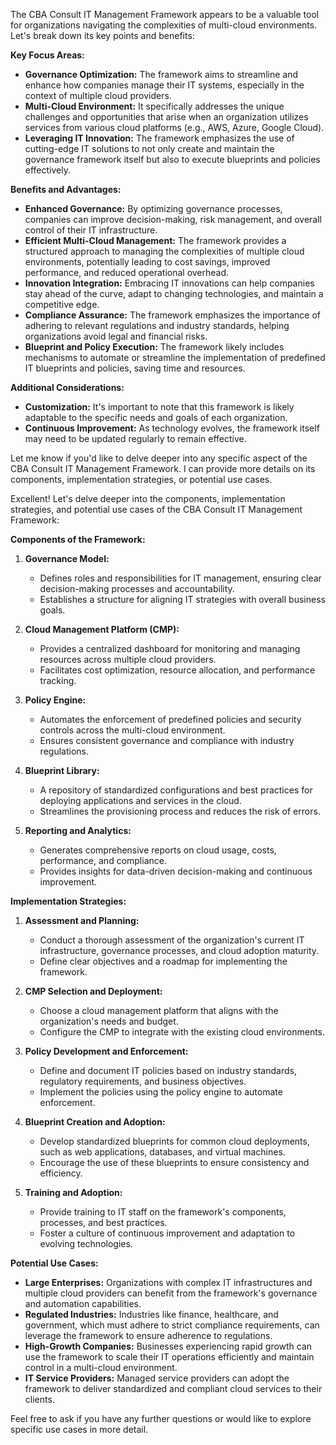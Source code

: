 The CBA Consult IT Management Framework appears to be a valuable tool for organizations navigating the complexities of multi-cloud environments. Let's break down its key points and benefits:

**Key Focus Areas:**

* **Governance Optimization:** The framework aims to streamline and enhance how companies manage their IT systems, especially in the context of multiple cloud providers.
* **Multi-Cloud Environment:** It specifically addresses the unique challenges and opportunities that arise when an organization utilizes services from various cloud platforms (e.g., AWS, Azure, Google Cloud).
* **Leveraging IT Innovation:** The framework emphasizes the use of cutting-edge IT solutions to not only create and maintain the governance framework itself but also to execute blueprints and policies effectively.

**Benefits and Advantages:**

* **Enhanced Governance:** By optimizing governance processes, companies can improve decision-making, risk management, and overall control of their IT infrastructure.
* **Efficient Multi-Cloud Management:** The framework provides a structured approach to managing the complexities of multiple cloud environments, potentially leading to cost savings, improved performance, and reduced operational overhead.
* **Innovation Integration:**  Embracing IT innovations can help companies stay ahead of the curve, adapt to changing technologies, and maintain a competitive edge.
* **Compliance Assurance:** The framework emphasizes the importance of adhering to relevant regulations and industry standards, helping organizations avoid legal and financial risks.
* **Blueprint and Policy Execution:**  The framework likely includes mechanisms to automate or streamline the implementation of predefined IT blueprints and policies, saving time and resources.

**Additional Considerations:**

* **Customization:** It's important to note that this framework is likely adaptable to the specific needs and goals of each organization.
* **Continuous Improvement:**  As technology evolves, the framework itself may need to be updated regularly to remain effective.

Let me know if you'd like to delve deeper into any specific aspect of the CBA Consult IT Management Framework. I can provide more details on its components, implementation strategies, or potential use cases.

Excellent! Let's delve deeper into the components, implementation strategies, and potential use cases of the CBA Consult IT Management Framework:

**Components of the Framework:**

1.  **Governance Model:**
    *   Defines roles and responsibilities for IT management, ensuring clear decision-making processes and accountability.
    *   Establishes a structure for aligning IT strategies with overall business goals.

2.  **Cloud Management Platform (CMP):**
    *   Provides a centralized dashboard for monitoring and managing resources across multiple cloud providers.
    *   Facilitates cost optimization, resource allocation, and performance tracking.

3.  **Policy Engine:**
    *   Automates the enforcement of predefined policies and security controls across the multi-cloud environment.
    *   Ensures consistent governance and compliance with industry regulations.

4.  **Blueprint Library:**
    *   A repository of standardized configurations and best practices for deploying applications and services in the cloud.
    *   Streamlines the provisioning process and reduces the risk of errors.

5.  **Reporting and Analytics:**
    *   Generates comprehensive reports on cloud usage, costs, performance, and compliance.
    *   Provides insights for data-driven decision-making and continuous improvement.

**Implementation Strategies:**

1.  **Assessment and Planning:**
    *   Conduct a thorough assessment of the organization's current IT infrastructure, governance processes, and cloud adoption maturity.
    *   Define clear objectives and a roadmap for implementing the framework.

2.  **CMP Selection and Deployment:**
    *   Choose a cloud management platform that aligns with the organization's needs and budget.
    *   Configure the CMP to integrate with the existing cloud environments.

3.  **Policy Development and Enforcement:**
    *   Define and document IT policies based on industry standards, regulatory requirements, and business objectives.
    *   Implement the policies using the policy engine to automate enforcement.

4.  **Blueprint Creation and Adoption:**
    *   Develop standardized blueprints for common cloud deployments, such as web applications, databases, and virtual machines.
    *   Encourage the use of these blueprints to ensure consistency and efficiency.

5.  **Training and Adoption:**
    *   Provide training to IT staff on the framework's components, processes, and best practices.
    *   Foster a culture of continuous improvement and adaptation to evolving technologies.

**Potential Use Cases:**

*   **Large Enterprises:** Organizations with complex IT infrastructures and multiple cloud providers can benefit from the framework's governance and automation capabilities.
*   **Regulated Industries:** Industries like finance, healthcare, and government, which must adhere to strict compliance requirements, can leverage the framework to ensure adherence to regulations.
*   **High-Growth Companies:**  Businesses experiencing rapid growth can use the framework to scale their IT operations efficiently and maintain control in a multi-cloud environment.
*   **IT Service Providers:** Managed service providers can adopt the framework to deliver standardized and compliant cloud services to their clients.

Feel free to ask if you have any further questions or would like to explore specific use cases in more detail.

